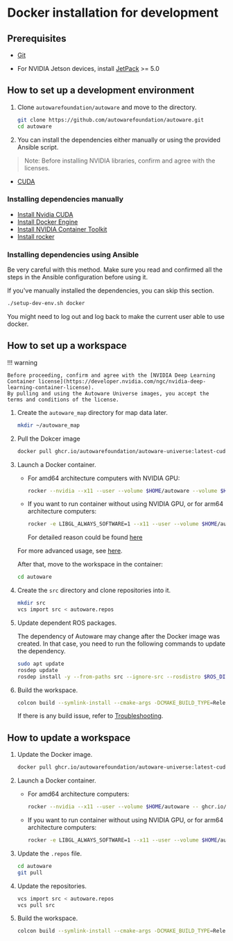 # Docker installation for development

## Prerequisites

- [Git](https://git-scm.com/)

- For NVIDIA Jetson devices, install [JetPack](https://docs.nvidia.com/jetson/jetpack/install-jetpack/index.html#how-to-install-jetpack) >= 5.0

## How to set up a development environment

1. Clone `autowarefoundation/autoware` and move to the directory.

   ```bash
   git clone https://github.com/autowarefoundation/autoware.git
   cd autoware
   ```

2. You can install the dependencies either manually or using the provided Ansible script.

> Note: Before installing NVIDIA libraries, confirm and agree with the licenses.

- [CUDA](https://docs.nvidia.com/cuda/eula/index.html)

### Installing dependencies manually

- [Install Nvidia CUDA](https://github.com/autowarefoundation/autoware/tree/main/ansible/roles/cuda#manual-installation)
- [Install Docker Engine](https://github.com/autowarefoundation/autoware/tree/main/ansible/roles/docker_engine#manual-installation)
- [Install NVIDIA Container Toolkit](https://github.com/autowarefoundation/autoware/tree/main/ansible/roles/nvidia_docker#manual-installation)
- [Install rocker](https://github.com/autowarefoundation/autoware/tree/main/ansible/roles/rocker#manual-installation)

### Installing dependencies using Ansible

Be very careful with this method. Make sure you read and confirmed all the steps in the Ansible configuration before using it.

If you've manually installed the dependencies, you can skip this section.

```bash
./setup-dev-env.sh docker
```

You might need to log out and log back to make the current user able to use docker.

## How to set up a workspace

!!! warning

    Before proceeding, confirm and agree with the [NVIDIA Deep Learning Container license](https://developer.nvidia.com/ngc/nvidia-deep-learning-container-license).
    By pulling and using the Autoware Universe images, you accept the terms and conditions of the license.

1. Create the `autoware_map` directory for map data later.

   ```bash
   mkdir ~/autoware_map
   ```

2. Pull the Dokcer image

   ```bash
   docker pull ghcr.io/autowarefoundation/autoware-universe:latest-cuda
   ```

3. Launch a Docker container.

   - For amd64 architecture computers with NVIDIA GPU:

     ```bash
     rocker --nvidia --x11 --user --volume $HOME/autoware --volume $HOME/autoware_map -- ghcr.io/autowarefoundation/autoware-universe:latest-cuda
     ```

   - If you want to run container without using NVIDIA GPU, or for arm64 architecture computers:

     ```bash
     rocker -e LIBGL_ALWAYS_SOFTWARE=1 --x11 --user --volume $HOME/autoware --volume $HOME/autoware_map -- ghcr.io/autowarefoundation/autoware-universe:latest-cuda
     ```

     For detailed reason could be found [here](./docker-installation.md#docker-with-nvidia-gpu-fails-to-start-autoware-on-arm64-devices)

   For more advanced usage, see [here](https://github.com/autowarefoundation/autoware/tree/main/docker/README.md).

   After that, move to the workspace in the container:

   ```bash
   cd autoware
   ```

4. Create the `src` directory and clone repositories into it.

   ```bash
   mkdir src
   vcs import src < autoware.repos
   ```

5. Update dependent ROS packages.

   The dependency of Autoware may change after the Docker image was created.
   In that case, you need to run the following commands to update the dependency.

   ```bash
   sudo apt update
   rosdep update
   rosdep install -y --from-paths src --ignore-src --rosdistro $ROS_DISTRO
   ```

6. Build the workspace.

   ```bash
   colcon build --symlink-install --cmake-args -DCMAKE_BUILD_TYPE=Release
   ```

   If there is any build issue, refer to [Troubleshooting](../../support/troubleshooting.md#build-issues).

## How to update a workspace

1. Update the Docker image.

   ```bash
   docker pull ghcr.io/autowarefoundation/autoware-universe:latest-cuda
   ```

2. Launch a Docker container.

   - For amd64 architecture computers:

     ```bash
     rocker --nvidia --x11 --user --volume $HOME/autoware -- ghcr.io/autowarefoundation/autoware-universe:latest-cuda
     ```

   - If you want to run container without using NVIDIA GPU, or for arm64 architecture computers:

     ```bash
     rocker -e LIBGL_ALWAYS_SOFTWARE=1 --x11 --user --volume $HOME/autoware -- ghcr.io/autowarefoundation/autoware-universe:latest-cuda
     ```

3. Update the `.repos` file.

   ```bash
   cd autoware
   git pull
   ```

4. Update the repositories.

   ```bash
   vcs import src < autoware.repos
   vcs pull src
   ```

5. Build the workspace.

   ```bash
   colcon build --symlink-install --cmake-args -DCMAKE_BUILD_TYPE=Release
   ```
